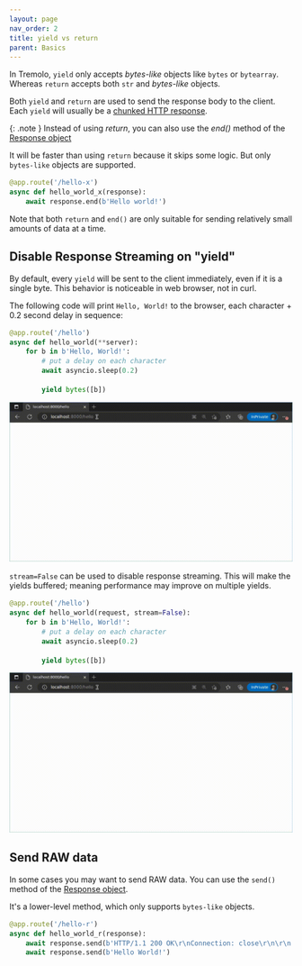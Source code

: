 ```yaml
---
layout: page
nav_order: 2
title: yield vs return
parent: Basics
---
```


In Tremolo, `yield` only accepts *bytes-like* objects like `bytes` or `bytearray`. Whereas `return` accepts both `str` and *bytes-like* objects.

Both `yield` and `return` are used to send the response body to the client. Each `yield` will usually be a [chunked HTTP response](https://en.wikipedia.org/wiki/Chunked_transfer_encoding).

{: .note }
Instead of using *return*, you can also use the *end()* method of the [Response object](response.html)

It will be faster than using `return` because it skips some logic. But only `bytes-like` objects are supported.

```python
@app.route('/hello-x')
async def hello_world_x(response):
    await response.end(b'Hello world!')
```

Note that both `return` and `end()` are only suitable for sending relatively small amounts of data at a time.

## Disable Response Streaming on "yield"
By default, every `yield` will be sent to the client immediately, even if it is a single byte. This behavior is noticeable in web browser, not in curl.

The following code will print `Hello, World!` to the browser, each character + 0.2 second delay in sequence:

```python
@app.route('/hello')
async def hello_world(**server):
    for b in b'Hello, World!':
        # put a delay on each character
        await asyncio.sleep(0.2)

        yield bytes([b])
```

![Tremolo yield stream=True](https://raw.githubusercontent.com/nggit/tremolo-docs/main/assets/images/tremolo-yield-stream-true.gif)

`stream=False` can be used to disable response streaming. This will make the yields buffered; meaning performance may improve on multiple yields.

```python
@app.route('/hello')
async def hello_world(request, stream=False):
    for b in b'Hello, World!':
        # put a delay on each character
        await asyncio.sleep(0.2)

        yield bytes([b])
```

![Tremolo yield stream=False](https://raw.githubusercontent.com/nggit/tremolo-docs/main/assets/images/tremolo-yield-stream-false.gif)

## Send RAW data
In some cases you may want to send RAW data. You can use the `send()` method of the [Response object](response.html).

It's a lower-level method, which only supports `bytes-like` objects.

```python
@app.route('/hello-r')
async def hello_world_r(response):
    await response.send(b'HTTP/1.1 200 OK\r\nConnection: close\r\n\r\n')
    await response.send(b'Hello World!')
```
